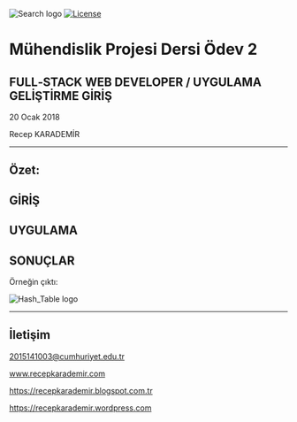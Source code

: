 ![Search logo](https://raw.githubusercontent.com/recepkarademir/Computer-Engineering-Project-2/master/GitHub%20Images/php-crud%20(2).jpg) [![License](https://img.shields.io/badge/license-MIT-green.svg?style=flat)](https://github.com/fastlane/fastlane/blob/master/LICENSE)

# Mühendislik Projesi Dersi Ödev 2
FULL‐STACK WEB DEVELOPER / UYGULAMA GELİŞTİRME GİRİŞ
------------------------------
20 Ocak 2018

Recep KARADEMİR
____________________________________________________________________________________________________________________________________

Özet:
------------------------------




GİRİŞ
------------------------------




UYGULAMA
------------------------------



SONUÇLAR
------------------------------

Örneğin çıktı:

![Hash_Table logo](https://raw.githubusercontent.com/recepkarademir/Computer-Engineering-Project-2/master/GitHub%20Images/CRUD.jpg)

___________________________________________________________________________________________________________________________________

İletişim
------------------------------

2015141003@cumhuriyet.edu.tr

www.recepkarademir.com

https://recepkarademir.blogspot.com.tr

https://recepkarademir.wordpress.com
